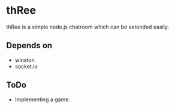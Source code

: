 thRee
=====

thRee is a simple node.js chatroom which can be extended easily.

Depends on
----------

*   winston
*   socket.io

ToDo
----

*   Implementing a game.

